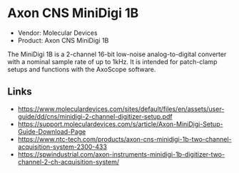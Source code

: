 
# Axon CNS MiniDigi 1B

* Vendor: Molecular Devices
* Product: Axon CNS MiniDigi 1B

The MiniDigi 1B is a 2-channel 16-bit low-noise analog-to-digital converter with a nominal sample rate of up to 1kHz.
It is intended for patch-clamp setups and functions with the AxoScope software.

## Links

* https://www.moleculardevices.com/sites/default/files/en/assets/user-guide/dd/cns/minidigi-2-channel-digitizer-setup.pdf
* https://support.moleculardevices.com/s/article/Axon-MiniDigi-Setup-Guide-Download-Page
* https://www.ntc-tech.com/products/axon-cns-minidigi-1b-two-channel-acquisition-system-2300-433
* https://spwindustrial.com/axon-instruments-minidigi-1b-digitizer-two-channel-2-ch-acquisition-system/

